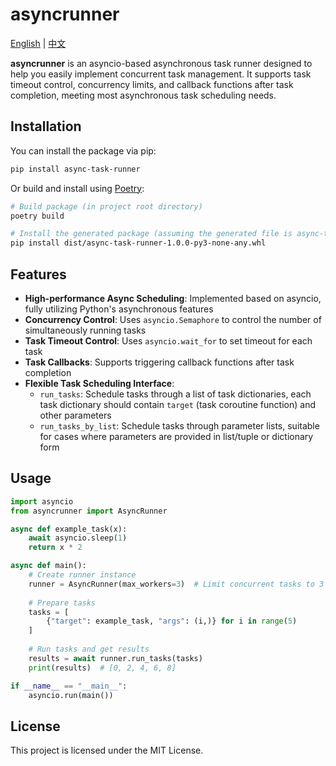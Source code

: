 # asyncrunner

[English](README.md) | [中文](README_zh.md)

**asyncrunner** is an asyncio-based asynchronous task runner designed to help you easily implement concurrent task management. It supports task timeout control, concurrency limits, and callback functions after task completion, meeting most asynchronous task scheduling needs.

## Installation

You can install the package via pip:

```bash
pip install async-task-runner
```

Or build and install using [Poetry](https://python-poetry.org/):

```bash
# Build package (in project root directory)
poetry build

# Install the generated package (assuming the generated file is async-task-runner-1.0.0-py3-none-any.whl)
pip install dist/async-task-runner-1.0.0-py3-none-any.whl
```

## Features

- **High-performance Async Scheduling**: Implemented based on asyncio, fully utilizing Python's asynchronous features
- **Concurrency Control**: Uses `asyncio.Semaphore` to control the number of simultaneously running tasks
- **Task Timeout Control**: Uses `asyncio.wait_for` to set timeout for each task
- **Task Callbacks**: Supports triggering callback functions after task completion
- **Flexible Task Scheduling Interface**:
    - `run_tasks`: Schedule tasks through a list of task dictionaries, each task dictionary should contain `target` (task coroutine function) and other parameters
    - `run_tasks_by_list`: Schedule tasks through parameter lists, suitable for cases where parameters are provided in list/tuple or dictionary form

## Usage

```python
import asyncio
from asyncrunner import AsyncRunner

async def example_task(x):
    await asyncio.sleep(1)
    return x * 2

async def main():
    # Create runner instance
    runner = AsyncRunner(max_workers=3)  # Limit concurrent tasks to 3
    
    # Prepare tasks
    tasks = [
        {"target": example_task, "args": (i,)} for i in range(5)
    ]
    
    # Run tasks and get results
    results = await runner.run_tasks(tasks)
    print(results)  # [0, 2, 4, 6, 8]

if __name__ == "__main__":
    asyncio.run(main())
```

## License

This project is licensed under the MIT License.
